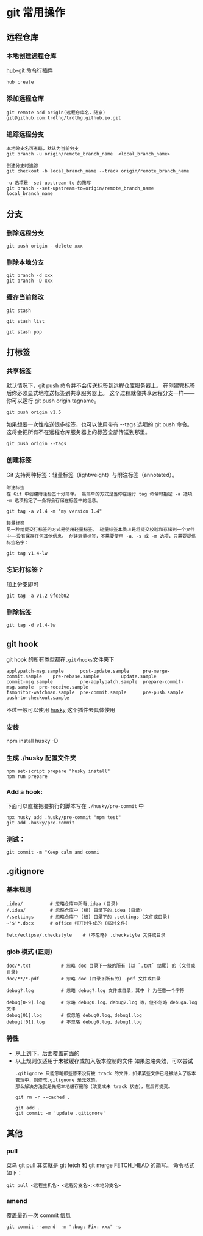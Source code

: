 # git 常用操作

## 远程仓库

### 本地创建远程仓库

[hub-git 命令行插件](https://hub.github.com/)

```
hub create
```

### 添加远程仓库

```
git remote add origin(远程仓库名，随意) git@github.com:trdthg/trdthg.github.io.git
```

### 追踪远程分支

```
本地分支名可省略，默认为当前分支
git branch -u origin/remote_branch_name  <local_branch_name>

创建分支时追踪
git checkout -b local_branch_name --track origin/remote_branch_name

-u 选项是--set-upstream-to 的简写
git branch --set-upstream-to=origin/remote_branch_name  local_branch_name
```

## 分支

### 删除远程分支

```
git push origin --delete xxx
```

### 删除本地分支

```
git branch -d xxx
git branch -D xxx
```

### 缓存当前修改

```
git stash

git stash list

git stash pop
```

## 打标签

### 共享标签

默认情况下，git push 命令并不会传送标签到远程仓库服务器上。 在创建完标签后你必须显式地推送标签到共享服务器上。
这个过程就像共享远程分支一样——你可以运行 git push origin tagname。

```
git push origin v1.5
```

如果想要一次性推送很多标签，也可以使用带有 --tags 选项的 git push 命令。 这将会把所有不在远程仓库服务器上的标签全部传送到那里。

```
git push origin --tags
```

### 创建标签

Git 支持两种标签：轻量标签（lightweight）与附注标签（annotated）。

```
附注标签
在 Git 中创建附注标签十分简单。 最简单的方式是当你在运行 tag 命令时指定 -a 选项
-m 选项指定了一条将会存储在标签中的信息。

git tag -a v1.4 -m "my version 1.4"

轻量标签
另一种给提交打标签的方式是使用轻量标签。 轻量标签本质上是将提交校验和存储到一个文件中——没有保存任何其他信息。 创建轻量标签，不需要使用 -a、-s 或 -m 选项，只需要提供标签名字：

git tag v1.4-lw
```

### 忘记打标签？

加上分支即可

```
git tag -a v1.2 9fceb02
```

### 删除标签

```
git tag -d v1.4-lw
```

## git hook

git hook 的所有类型都在`.git/hooks`文件夹下

```
applypatch-msg.sample      post-update.sample     pre-merge-commit.sample    pre-rebase.sample        update.sample
commit-msg.sample          pre-applypatch.sample  prepare-commit-msg.sample  pre-receive.sample
fsmonitor-watchman.sample  pre-commit.sample      pre-push.sample            push-to-checkout.sample
```

不过一般可以使用 [husky](https://github.com/typicode/husky) 这个插件去具体使用

### 安装

npm install husky -D

### 生成 ./husky 配置文件夹

```
npm set-script prepare "husky install"
npm run prepare
```

### Add a hook:

下面可以直接把要执行的脚本写在 `./husky/pre-commit` 中

```
npx husky add .husky/pre-commit "npm test"
git add .husky/pre-commit
```

### 测试：

```
git commit -m "Keep calm and commi
```

## .gitignore

### 基本规则

```
.idea/          # 忽略仓库中所有.idea (目录)
/.idea/         # 忽略仓库中 (根) 目录下的.idea (目录)
/.settings      # 忽略仓库中 (根) 目录下的 .settings (文件或目录)
~'$'*.docx      # office 打开时生成的 (临时文件)

!etc/eclipse/.checkstyle    # (不忽略) .checkstyle 文件或目录
```

### glob 模式 (正则)

```
doc/*.txt           # 忽略 doc 目录下一级的所有 (以 `.txt` 结尾) 的 (文件或目录)
doc/**/*.pdf        # 忽略 doc (目录下所有的) .pdf 文件或目录

debug?.log          # 忽略 debug?.log 文件或目录，其中 ? 为任意一个字符

debug[0-9].log      # 忽略 debug0.log、debug2.log 等，但不忽略 debuga.log 文件
debug[01].log       # 仅忽略 debug0.log、debug1.log
debug[!01].log      # 不忽略 debug0.log、debug1.log
```

### 特性

- 从上到下，后面覆盖前面的
- 以上规则仅适用于未被缓存或加入版本控制的文件 如果忽略失效，可以尝试
  ```
  .gitignore 只能忽略那些原来没有被 track 的文件，如果某些文件已经被纳入了版本管理中，则修改.gitignore 是无效的。
  那么解决方法就是先把本地缓存删除（改变成未 track 状态），然后再提交。

  git rm -r --cached .

  git add .
  git commit -m 'update .gitignore'
  ```

## 其他

### pull

[菜鸟](https://www.runoob.com/git/git-pull.html) git pull 其实就是 git fetch 和 git
merge FETCH_HEAD 的简写。 命令格式如下：

```
git pull <远程主机名> <远程分支名>:<本地分支名>
```

### amend

覆盖最近一次 commit 信息

```
git commit --amend  -m ":bug: Fix: xxx" -s
```

